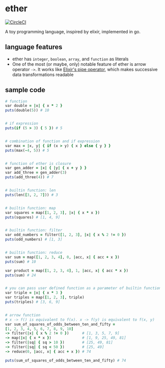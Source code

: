 # ether

[![CircleCI](https://circleci.com/gh/muiscript/ether.svg?style=svg)](https://circleci.com/gh/muiscript/ether)

A toy programming language, inspired by elixir, implemented in go.

## language features

- ether has `integer`, `boolean`, `array`, and `function` as literals
- One of the most (or maybe, only) notable feature of ether is arrow operator `->`. It works like [Elixir's pipe operator](https://elixir-lang.org/getting-started/enumerables-and-streams.html#the-pipe-operator), which makes successive data transformations readable

## sample code

```ruby
# function
var double = |x| { x * 2 }
puts(double(5)) # 10


# if expression
puts(if (5 > 3) { 5 }) # 5


# combination of function and if expression
var max = |x, y| { if (x > y) { x } else { y } }
puts(max(-4, 5)) # 5


# function of ether is closure
var gen_adder = |x| { |y| { x + y } }
var add_three = gen_adder(3)
puts(add_three(4)) # 7


# builtin function: len
puts(len([3, 2, 7])) # 3


# builtin function: map
var squares = map([1, 2, 3], |x| { x * x }) 
puts(squares) # [1, 4, 9]


# builtin function: filter
var odd_numbers = filter([1, 2, 3], |x| { x % 2 != 0 }) 
puts(odd_numbers) # [1, 3]


# builtin function: reduce
var sum = map([1, 2, 3, 4], 0, |acc, x| { acc + x }) 
puts(sum) # 10

var product = map([1, 2, 3, 4], 1, |acc, x| { acc * x }) 
puts(sum) # 24


# you can pass user defined function as a parameter of builtin functions
var triple = |x| { x * 3 }
var triples = map([1, 2, 3], triple)
puts(triples) # [3, 6, 9]


# arrow function
# x -> f() is equivalent to f(x). x -> f(y) is equivalent to f(x, y)
var sum_of_squares_of_odds_between_ten_and_fifty =
[1, 2, 3, 4, 5, 6, 7, 8, 9, 10]
-> filter(|x| { x % 2 != 0 })      # [1, 3, 5, 7, 9]
-> map(|x| { x * x })              # [1, 9, 25, 49, 81]
-> filter(|sq| { sq > 10 })        # [25, 49, 81]
-> filter(|sq| { sq < 50 })        # [25, 49]
-> reduce(0, |acc, x| { acc + x }) # 74

puts(sum_of_squares_of_odds_between_ten_and_fifty) # 74
```
